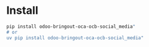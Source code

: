 # Install

```bash
pip install odoo-bringout-oca-ocb-social_media"
# or
uv pip install odoo-bringout-oca-ocb-social_media"
```
